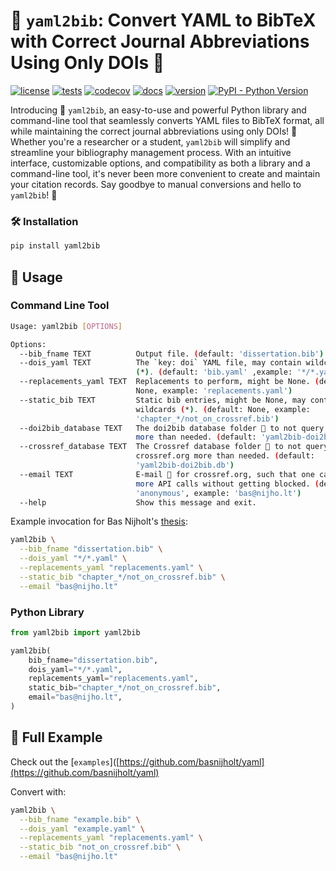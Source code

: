 # 📘 `yaml2bib`: Convert YAML to BibTeX with Correct Journal Abbreviations Using Only DOIs 🚀

[![license](https://img.shields.io/github/license/basnijholt/yaml2bib)](https://github.com/basnijholt/yaml2bib/blob/master/LICENSE)
[![tests](https://github.com/basnijholt/yaml2bib/workflows/tests/badge.svg)](https://github.com/basnijholt/yaml2bib/actions?query=workflow%3Atests)
[![codecov](https://img.shields.io/codecov/c/github/basnijholt/yaml2bib)](https://codecov.io/gh/basnijholt/yaml2bib)
[![docs](https://img.shields.io/readthedocs/yaml2bib)](https://yaml2bib.readthedocs.io)
[![version](https://img.shields.io/pypi/v/yaml2bib)](https://pypi.org/project/yaml2bib/)
[![PyPI - Python Version](https://img.shields.io/pypi/pyversions/yaml2bib)](https://pypi.org/project/yaml2bib/)

Introducing 🌟 `yaml2bib`, an easy-to-use and powerful Python library and command-line tool that seamlessly converts YAML files to BibTeX format, all while maintaining the correct journal abbreviations using only DOIs! 🎉
Whether you're a researcher or a student, `yaml2bib` will simplify and streamline your bibliography management process. With an intuitive interface, customizable options, and compatibility as both a library and a command-line tool, it's never been more convenient to create and maintain your citation records.
Say goodbye to manual conversions and hello to `yaml2bib`! 🚀

### 🛠️ Installation

```bash
pip install yaml2bib
```

## 🚀 Usage

### Command Line Tool

```bash
Usage: yaml2bib [OPTIONS]

Options:
  --bib_fname TEXT          Output file. (default: 'dissertation.bib')
  --dois_yaml TEXT          The `key: doi` YAML file, may contain wildcards
                            (*). (default: 'bib.yaml' ,example: '*/*.yaml')
  --replacements_yaml TEXT  Replacements to perform, might be None. (default:
                            None, example: 'replacements.yaml')
  --static_bib TEXT         Static bib entries, might be None, may contain
                            wildcards (*). (default: None, example:
                            'chapter_*/not_on_crossref.bib')
  --doi2bib_database TEXT   The doi2bib database folder 📁 to not query doi.org
                            more than needed. (default: 'yaml2bib-doi2bib.db')
  --crossref_database TEXT  The Crossref database folder 📁 to not query
                            crossref.org more than needed. (default:
                            'yaml2bib-doi2bib.db')
  --email TEXT              E-mail 📧 for crossref.org, such that one can make
                            more API calls without getting blocked. (default:
                            'anonymous', example: 'bas@nijho.lt')
  --help                    Show this message and exit.
```

Example invocation for Bas Nijholt's [thesis](https://github.com/basnijholt/thesis):

```bash
yaml2bib \
  --bib_fname "dissertation.bib" \
  --dois_yaml "*/*.yaml" \
  --replacements_yaml "replacements.yaml" \
  --static_bib "chapter_*/not_on_crossref.bib" \
  --email "bas@nijho.lt"
```

### Python Library

```python
from yaml2bib import yaml2bib

yaml2bib(
    bib_fname="dissertation.bib",
    dois_yaml="*/*.yaml",
    replacements_yaml="replacements.yaml",
    static_bib="chapter_*/not_on_crossref.bib",
    email="bas@nijho.lt",
)
```

## 🌟 Full Example

Check out the [`examples`]([https://github.com/basnijholt/yaml](https://github.com/basnijholt/yaml)

Convert with:

```bash
yaml2bib \
  --bib_fname "example.bib" \
  --dois_yaml "example.yaml" \
  --replacements_yaml "replacements.yaml" \
  --static_bib "not_on_crossref.bib" \
  --email "bas@nijho.lt"
```
